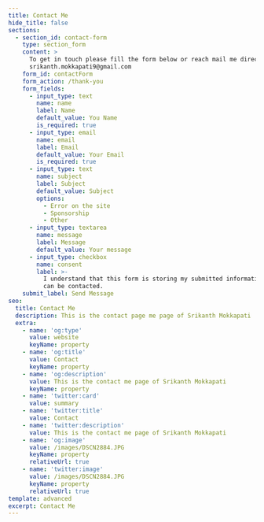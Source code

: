 ```yaml
---
title: Contact Me
hide_title: false
sections:
  - section_id: contact-form
    type: section_form
    content: >
      To get in touch please fill the form below or reach mail me directly on
      srikanth.mokkapati9@gmail.com
    form_id: contactForm
    form_action: /thank-you
    form_fields:
      - input_type: text
        name: name
        label: Name
        default_value: You Name
        is_required: true
      - input_type: email
        name: email
        label: Email
        default_value: Your Email
        is_required: true
      - input_type: text
        name: subject
        label: Subject
        default_value: Subject
        options:
          - Error on the site
          - Sponsorship
          - Other
      - input_type: textarea
        name: message
        label: Message
        default_value: Your message
      - input_type: checkbox
        name: consent
        label: >-
          I understand that this form is storing my submitted information so I
          can be contacted.
    submit_label: Send Message
seo:
  title: Contact Me
  description: This is the contact page me page of Srikanth Mokkapati
  extra:
    - name: 'og:type'
      value: website
      keyName: property
    - name: 'og:title'
      value: Contact
      keyName: property
    - name: 'og:description'
      value: This is the contact me page of Srikanth Mokkapati
      keyName: property
    - name: 'twitter:card'
      value: summary
    - name: 'twitter:title'
      value: Contact
    - name: 'twitter:description'
      value: This is the contact me page of Srikanth Mokkapati
    - name: 'og:image'
      value: /images/DSCN2884.JPG
      keyName: property
      relativeUrl: true
    - name: 'twitter:image'
      value: /images/DSCN2884.JPG
      keyName: property
      relativeUrl: true
template: advanced
excerpt: Contact Me
---
```

